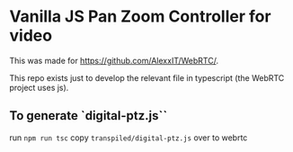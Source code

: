 # Vanilla JS Pan Zoom Controller for video

This was made for https://github.com/AlexxIT/WebRTC/.

This repo exists just to develop the relevant file in typescript (the WebRTC project uses js).

## To generate `digital-ptz.js``

run `npm run tsc`
copy `transpiled/digital-ptz.js` over to webrtc
